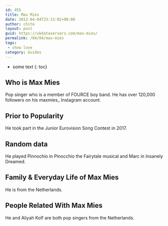 ```yaml
---
id: 455
title: Max Mies
date: 2012-04-04T23:13:02+00:00
author: chito
layout: post
guid: https://ukdataservers.com/max-mies/
permalink: /04/04/max-mies
tags:
 - show love
category: Guides
---
```


* some text
{: toc}


## Who is  Max Mies
                  
                  
                  
Pop singer who is a member of FOURCE boy band. He has over 120,000 followers on his maxmies_ Instagram account.
                  
                
                
                
## Prior to Popularity 
                  
                  
                  
He took part in the Junior Eurovision Song Contest in 2017.
                  
                
                
                
## Random data 
                  
                  
                  
He played Pinnochio in Pinocchio the Fairytale musical and Marc in Insanely Dreamed.
                  
                
                
                
## Family & Everyday Life of Max Mies
                  
                  
                  
He is from the Netherlands. 
                  
                
                
                
## People Related With  Max Mies
                  
                  
                  
He and Aliyah Kolf are both pop singers from the Netherlands. 
                  
                
              
            
          
          
          
    
    
  
